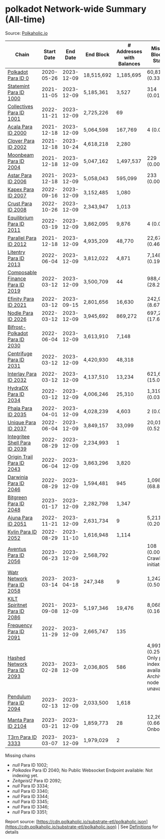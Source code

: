 # polkadot Network-wide Summary (All-time)

Source: [Polkaholic.io](https://polkaholic.io)


| Chain            | Start Date | End Date | End Block | # Addresses with Balances | Missing Blocks / Status |
| ---------------- | ---------- | ---------| --------- | ------------------------- | ----------------------- |
| [Polkadot Para ID 0](/polkadot/0-polkadot) | 2020-05-26 | 2023-12-09 | 18,515,692 |  1,185,695 | 60,813 (0.33%)  |
| [Statemint Para ID 1000](/polkadot/1000-statemint) | 2021-11-05 | 2023-12-09 | 5,185,361 |  3,527 | 314 (0.01%)  |
| [Collectives Para ID 1001](/polkadot/1001-collectives) | 2022-11-21 | 2023-12-09 | 2,725,226 |  69 |    |
| [Acala Para ID 2000](/polkadot/2000-acala) | 2021-12-18 | 2023-12-09 | 5,064,598 |  167,769 | 4 (0.00%)  |
| [Clover Para ID 2002](/polkadot/2002-clover) | 2021-12-18 | 2023-10-24 | 4,618,218 |  2,280 |    |
| [Moonbeam Para ID 2004](/polkadot/2004-moonbeam) | 2021-12-18 | 2023-12-09 | 5,047,162 |  1,497,537 | 229 (0.00%)  |
| [Astar Para ID 2006](/polkadot/2006-astar) | 2021-12-18 | 2023-12-09 | 5,058,043 |  595,099 | 233 (0.00%)  |
| [Kapex Para ID 2007](/polkadot/2007-kapex) | 2022-09-16 | 2023-12-09 | 3,152,485 |  1,080 |    |
| [Crust Para ID 2008](/polkadot/2008-crust) | 2022-10-26 | 2023-12-09 | 2,343,947 |  1,013 |    |
| [Equilibrium Para ID 2011](/polkadot/2011-equilibrium) | 2022-03-19 | 2023-12-09 | 3,862,095 |  9,876 | 4 (0.00%)  |
| [Parallel Para ID 2012](/polkadot/2012-parallel) | 2021-12-18 | 2023-12-09 | 4,935,209 |  48,770 | 22,672 (0.46%)  |
| [Litentry Para ID 2013](/polkadot/2013-litentry) | 2022-06-04 | 2023-12-09 | 3,812,022 |  4,871 | 7,148 (0.19%)  |
| [Composable Finance Para ID 2019](/polkadot/2019-composable) | 2022-03-12 | 2023-12-09 | 3,500,709 |  44 | 988,499 (28.24%)  |
| [Efinity Para ID 2021](/polkadot/2021-efinity) | 2022-03-12 | 2023-09-15 | 2,801,656 |  16,630 | 242,949 (8.67%)  |
| [Nodle Para ID 2026](/polkadot/2026-nodle) | 2022-03-12 | 2023-12-09 | 3,945,692 |  869,272 | 697,249 (17.67%)  |
| [Bifrost-Polkadot Para ID 2030](/polkadot/2030-bifrost-dot) | 2022-06-04 | 2023-12-09 | 3,613,910 |  7,148 |    |
| [Centrifuge Para ID 2031](/polkadot/2031-centrifuge) | 2022-03-12 | 2023-12-09 | 4,420,930 |  48,318 |    |
| [Interlay Para ID 2032](/polkadot/2032-interlay) | 2022-03-12 | 2023-12-09 | 4,137,510 |  13,234 | 621,626 (15.02%)  |
| [HydraDX Para ID 2034](/polkadot/2034-hydradx) | 2022-03-12 | 2023-12-09 | 4,006,246 |  25,310 | 1,319 (0.03%)  |
| [Phala Para ID 2035](/polkadot/2035-phala) | 2022-04-01 | 2023-12-09 | 4,028,239 |  4,603 | 2 (0.00%)  |
| [Unique Para ID 2037](/polkadot/2037-unique) | 2022-06-04 | 2023-12-09 | 3,849,157 |  33,099 | 20,019 (0.52%)  |
| [Integritee Shell Para ID 2039](/polkadot/2039-integritee-shell) | 2022-08-29 | 2023-12-09 | 2,234,993 |  1 |    |
| [Origin Trail Para ID 2043](/polkadot/2043-origintrail) | 2022-06-04 | 2023-12-09 | 3,863,296 |  3,820 |    |
| [Darwinia Para ID 2046](/polkadot/2046-darwinia) | 2022-08-29 | 2023-12-09 | 1,594,481 |  945 | 1,098,047 (68.87%)  |
| [Bitgreen Para ID 2048](/polkadot/2048-bitgreen) | 2023-01-17 | 2023-12-09 | 2,282,798 |  1,347 |    |
| [Ajuna Para ID 2051](/polkadot/2051-ajuna) | 2022-11-21 | 2023-12-09 | 2,631,734 |  9 | 5,211 (0.20%)  |
| [Kylin Para ID 2052](/polkadot/2052-kylin) | 2022-08-29 | 2023-11-10 | 1,616,948 |  1,114 |    |
| [Aventus Para ID 2056](/polkadot/2056-aventus) | 2023-06-23 | 2023-12-09 | 2,568,792 |   | 108 (0.00%) Crawling initiated |
| [Watr Network Para ID 2058](/polkadot/2058-watr) | 2023-03-14 | 2023-04-18 | 247,348 |  9 | 1,242 (0.50%)  |
| [KILT Spiritnet Para ID 2086](/polkadot/2086-kilt) | 2021-09-08 | 2023-12-09 | 5,197,346 |  19,476 | 8,068 (0.16%)  |
| [Frequency Para ID 2091](/polkadot/2091-frequency) | 2022-11-29 | 2023-12-09 | 2,665,747 |  135 |    |
| [Hashed Network Para ID 2093](/polkadot/2093-hashed) | 2023-02-28 | 2023-12-09 | 2,036,805 |  586 | 4,991 (0.25%) Only partial index available: Archive node unavailable |
| [Pendulum Para ID 2094](/polkadot/2094-pendulum) | 2023-02-13 | 2023-12-09 | 2,033,500 |  1,618 |    |
| [Manta Para ID 2104](/polkadot/2104-manta) | 2023-03-21 | 2023-12-09 | 1,859,773 |  28 | 12,262 (0.66%) Onboarding |
| [T3rn Para ID 3333](/polkadot/3333-t3rn) | 2023-03-07 | 2023-12-09 | 1,979,029 |  2 |    |

Missing chains


* *null* Para ID 1002; 
* *Polkadex* Para ID 2040; No Public Websocket Endpoint available: Not indexing yet.
* *Zeitgeist2* Para ID 2092; 
* *null* Para ID 3334; 
* *null* Para ID 3340; 
* *null* Para ID 3344; 
* *null* Para ID 3345; 
* *null* Para ID 3346; 
* *null* Para ID 3351; 

Report source: [https://cdn.polkaholic.io/substrate-etl/polkaholic.json](https://cdn.polkaholic.io/substrate-etl/polkaholic.json) | See [Definitions](/DEFINITIONS.md) for details
